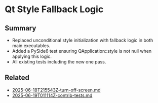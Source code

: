 # Qt Style Fallback Logic

## Summary
- Replaced unconditional style initialization with fallback logic in both main executables.
- Added a PySide6 test ensuring QApplication::style is not null when applying this logic.
- All existing tests including the new one pass.

## Related
- [2025-06-18T215543Z-turn-off-screen.md](2025-06-18T215543Z-turn-off-screen.md)
- [2025-06-19T011114Z-contrib-tests.md](2025-06-19T011114Z-contrib-tests.md)
